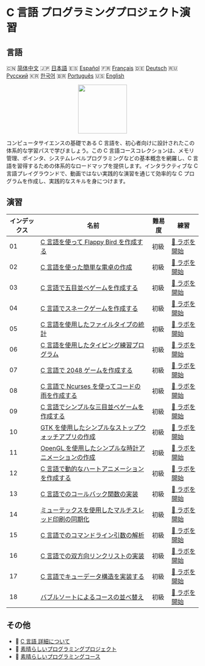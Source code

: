 # C 言語 プログラミングプロジェクト演習

## 言語

🇨🇳 [简体中文](README_zh.md) 🇯🇵 [日本語](README_ja.md) 🇪🇸 [Español](README_es.md) 🇫🇷 [Français](README_fr.md) 🇩🇪 [Deutsch](README_de.md) 🇷🇺 [Русский](README_ru.md) 🇰🇷 [한국어](README_ko.md) 🇧🇷 [Português](README_pt.md) 🇺🇸 [English](README.md) 

<div align="center">
<img width="128px" src="https://file.labex.io/path/GAbMWgBPUOxV.png">
</div>

コンピュータサイエンスの基礎である C 言語を、初心者向けに設計されたこの体系的な学習パスで学びましょう。この C 言語コースコレクションは、メモリ管理、ポインタ、システムレベルプログラミングなどの基本概念を網羅し、C 言語を習得するための体系的なロードマップを提供します。インタラクティブな C 言語プレイグラウンドで、動画ではない実践的な演習を通じて効率的な C プログラムを作成し、実践的なスキルを身につけます。

## 演習

|   インデックス | 名前                                                                                                                                               | 難易度   | 練習                                                                                                         |
|----------------|----------------------------------------------------------------------------------------------------------------------------------------------------|----------|--------------------------------------------------------------------------------------------------------------|
|             01 | [C 言語を使って Flappy Bird を作成する](https://labex.io/ja/courses/project-building-flappy-bird-using-c)                                          | 初級     | [🚀 ラボを開始](https://labex.io/ja/courses/project-building-flappy-bird-using-c)                            |
|             02 | [C 言語を使った簡単な電卓の作成](https://labex.io/ja/courses/project-making-a-simple-calculator-using-c)                                           | 初級     | [🚀 ラボを開始](https://labex.io/ja/courses/project-making-a-simple-calculator-using-c)                      |
|             03 | [C 言語で五目並べゲームを作成する](https://labex.io/ja/courses/project-creating-a-gomoku-game-in-c)                                                | 初級     | [🚀 ラボを開始](https://labex.io/ja/courses/project-creating-a-gomoku-game-in-c)                             |
|             04 | [C 言語でスネークゲームを作成する](https://labex.io/ja/courses/project-creating-a-snake-game-in-c)                                                 | 初級     | [🚀 ラボを開始](https://labex.io/ja/courses/project-creating-a-snake-game-in-c)                              |
|             05 | [C 言語を使用したファイルタイプの統計](https://labex.io/ja/courses/project-file-type-statistics-using-c)                                           | 初級     | [🚀 ラボを開始](https://labex.io/ja/courses/project-file-type-statistics-using-c)                            |
|             06 | [C 言語を使用したタイピング練習プログラム](https://labex.io/ja/courses/project-typing-practice-program-using-c)                                    | 初級     | [🚀 ラボを開始](https://labex.io/ja/courses/project-typing-practice-program-using-c)                         |
|             07 | [C 言語で 2048 ゲームを作成する](https://labex.io/ja/courses/project-creating-a-2048-game-in-c)                                                    | 初級     | [🚀 ラボを開始](https://labex.io/ja/courses/project-creating-a-2048-game-in-c)                               |
|             08 | [C 言語で Ncurses を使ってコードの雨を作成する](https://labex.io/ja/courses/project-creating-a-code-rain-in-c-using-ncurses)                       | 初級     | [🚀 ラボを開始](https://labex.io/ja/courses/project-creating-a-code-rain-in-c-using-ncurses)                 |
|             09 | [C 言語でシンプルな三目並べゲームを作成する](https://labex.io/ja/courses/project-creating-a-simple-tic-tac-toe-game-in-c)                          | 初級     | [🚀 ラボを開始](https://labex.io/ja/courses/project-creating-a-simple-tic-tac-toe-game-in-c)                 |
|             10 | [GTK を使用したシンプルなストップウォッチアプリの作成](https://labex.io/ja/courses/project-create-a-simple-stopwatch-app-using-gtk)                | 初級     | [🚀 ラボを開始](https://labex.io/ja/courses/project-create-a-simple-stopwatch-app-using-gtk)                 |
|             11 | [OpenGL を使用したシンプルな時計アニメーションの作成](https://labex.io/ja/courses/project-creating-a-simple-clock-animation-using-opengl-and-glut) | 初級     | [🚀 ラボを開始](https://labex.io/ja/courses/project-creating-a-simple-clock-animation-using-opengl-and-glut) |
|             12 | [C 言語で動的なハートアニメーションを作成する](https://labex.io/ja/courses/project-creating-a-dynamic-heart-animation-with-c)                      | 初級     | [🚀 ラボを開始](https://labex.io/ja/courses/project-creating-a-dynamic-heart-animation-with-c)               |
|             13 | [C 言語でのコールバック関数の実装](https://labex.io/ja/courses/project-callback-functions)                                                         | 初級     | [🚀 ラボを開始](https://labex.io/ja/courses/project-callback-functions)                                      |
|             14 | [ミューテックスを使用したマルチスレッド印刷の同期化](https://labex.io/ja/courses/project-chaotic-typewriter)                                       | 初級     | [🚀 ラボを開始](https://labex.io/ja/courses/project-chaotic-typewriter)                                      |
|             15 | [C 言語でのコマンドライン引数の解析](https://labex.io/ja/courses/project-command-line-arguments)                                                   | 初級     | [🚀 ラボを開始](https://labex.io/ja/courses/project-command-line-arguments)                                  |
|             16 | [C 言語での双方向リンクリストの実装](https://labex.io/ja/courses/project-doubly-linked-list)                                                       | 初級     | [🚀 ラボを開始](https://labex.io/ja/courses/project-doubly-linked-list)                                      |
|             17 | [C 言語でキューデータ構造を実装する](https://labex.io/ja/courses/project-implementing-a-queue)                                                     | 初級     | [🚀 ラボを開始](https://labex.io/ja/courses/project-implementing-a-queue)                                    |
|             18 | [バブルソートによるコースの並べ替え](https://labex.io/ja/courses/project-organizing-course-list)                                                   | 初級     | [🚀 ラボを開始](https://labex.io/ja/courses/project-organizing-course-list)                                  |

## その他

- 🔗 [C 言語 詳細について](https://labex.io/ja/skilltrees/c)
- 🔗 [素晴らしいプログラミングプロジェクト](https://github.com/labex-labs/awesome-programming-projects)
- 🔗 [素晴らしいプログラミングコース](https://github.com/labex-labs/awesome-programming-courses)

